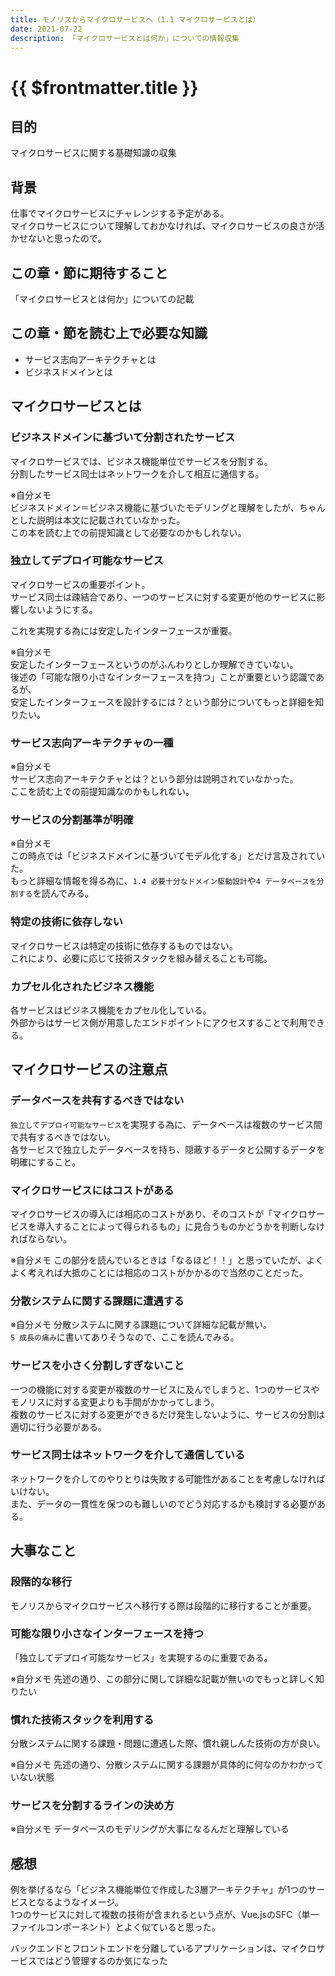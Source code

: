 ```yaml
---
title: モノリスからマイクロサービスへ（1.1 マイクロサービスとは）
date: 2021-07-22
description: 「マイクロサービスとは何か」についての情報収集
---
```


# {{ $frontmatter.title }}

## 目的

マイクロサービスに関する基礎知識の収集

## 背景

仕事でマイクロサービスにチャレンジする予定がある。  
マイクロサービスについて理解しておかなければ、マイクロサービスの良さが活かせないと思ったので。  

## この章・節に期待すること

「マイクロサービスとは何か」についての記載

## この章・節を読む上で必要な知識

* サービス志向アーキテクチャとは
* ビジネスドメインとは

## マイクロサービスとは

### ビジネスドメインに基づいて分割されたサービス

マイクロサービスでは、ビジネス機能単位でサービスを分割する。  
分割したサービス同士はネットワークを介して相互に通信する。

※自分メモ  
ビジネスドメイン＝ビジネス機能に基づいたモデリングと理解をしたが、ちゃんとした説明は本文に記載されていなかった。  
この本を読む上での前提知識として必要なのかもしれない。

### 独立してデプロイ可能なサービス

マイクロサービスの重要ポイント。  
サービス同士は疎結合であり、一つのサービスに対する変更が他のサービスに影響しないようにする。

これを実現する為には安定したインターフェースが重要。

※自分メモ  
安定したインターフェースというのがふんわりとしか理解できていない。  
後述の「可能な限り小さなインターフェースを持つ」ことが重要という認識であるが、  
安定したインターフェースを設計するには？という部分についてもっと詳細を知りたい。

### サービス志向アーキテクチャの一種

※自分メモ  
サービス志向アーキテクチャとは？という部分は説明されていなかった。  
ここを読む上での前提知識なのかもしれない。

### サービスの分割基準が明確

※自分メモ  
この時点では「ビジネスドメインに基づいてモデル化する」とだけ言及されていた。  
もっと詳細な情報を得る為に、`1.4 必要十分なドメイン駆動設計`や`4 データベースを分割する`を読んでみる。

### 特定の技術に依存しない

マイクロサービスは特定の技術に依存するものではない。  
これにより、必要に応じて技術スタックを組み替えることも可能。

### カプセル化されたビジネス機能

各サービスはビジネス機能をカプセル化している。  
外部からはサービス側が用意したエンドポイントにアクセスすることで利用できる。

## マイクロサービスの注意点

### データベースを共有するべきではない

`独立してデプロイ可能なサービス`を実現する為に、データベースは複数のサービス間で共有するべきではない。  
各サービスで独立したデータベースを持ち、隠蔽するデータと公開するデータを明確にすること。

### マイクロサービスにはコストがある

マイクロサービスの導入には相応のコストがあり、そのコストが「マイクロサービスを導入することによって得られるもの」に見合うものかどうかを判断しなければならない。

※自分メモ
この部分を読んでいるときは「なるほど！！」と思っていたが、よくよく考えれば大抵のことには相応のコストがかかるので当然のことだった。

### 分散システムに関する課題に遭遇する

※自分メモ
分散システムに関する課題について詳細な記載が無い。  
`5 成長の痛み`に書いてありそうなので、ここを読んでみる。

### サービスを小さく分割しすぎないこと

一つの機能に対する変更が複数のサービスに及んでしまうと、1つのサービスやモノリスに対する変更よりも手間がかかってしまう。  
複数のサービスに対する変更ができるだけ発生しないように、サービスの分割は適切に行う必要がある。

### サービス同士はネットワークを介して通信している

ネットワークを介してのやりとりは失敗する可能性があることを考慮しなければいけない。  
また、データの一貫性を保つのも難しいのでどう対応するかも検討する必要がある。

## 大事なこと

### 段階的な移行

モノリスからマイクロサービスへ移行する際は段階的に移行することが重要。

### 可能な限り小さなインターフェースを持つ

「独立してデプロイ可能なサービス」を実現するのに重要である。  

※自分メモ
先述の通り、この部分に関して詳細な記載が無いのでもっと詳しく知りたい

### 慣れた技術スタックを利用する

分散システムに関する課題・問題に遭遇した際、慣れ親しんた技術の方が良い。

※自分メモ
先述の通り、分散システムに関する課題が具体的に何なのかわかっていない状態

### サービスを分割するラインの決め方

※自分メモ
データベースのモデリングが大事になるんだと理解している

## 感想

例を挙げるなら「ビジネス機能単位で作成した3層アーキテクチャ」が1つのサービスとなるようなイメージ。  
1つのサービスに対して複数の技術が含まれるという点が、Vue.jsのSFC（単一ファイルコンポーネント）とよく似ていると思った。

バックエンドとフロントエンドを分離しているアプリケーションは、マイクロサービスではどう管理するのか気になった
